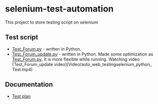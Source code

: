 # selenium-test-automation

This project to store testing script on selenium 

## Test script
- [Test_Forum.py](src/Test_Forum.py) - written in Python. 
- [Test_Forum_update.py](src/Test_Forum_update.py) - written in Python. Made some optimization as [Test_Forum.py](src/Test_Forum.py). It is more flexible while running. Watching video [Test_Forum_update video](Video/auto_web_testingselenium_python_ Test.mp4)

## Documentation
- [Test plan](doc/TestPlan.md)
